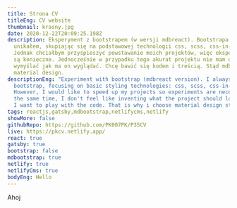 ```yaml
---
title: Strona CV
titleEng: CV website
thumbnail: krasny.jpg
date: 2020-12-22T20:09:25.198Z
description: Eksperyment z bootstrapem (w wersji mdbreact). Bootstrapa zawsze
  unikałem, skupiając się na podstawowej technologii css, scss, css-in-js, bem.
  Jednak chciałbym przyśpieszyć powstawanie moich projektów, więc eksperymenty
  są konieczne. Jednocześnie w przypadku tego akurat projektu nie mam ochoty
  wymyślać jak ma on wyglądać. Chcę bawić się kodem i treścią. Stąd mdb i
  material design.
descriptionEng: "Experiment with bootstrap (mdbreact version). I always avoided
  bootstrap, focusing on basic styling technologies: css, scss, css-in-js, bem.
  However, I would like to speed up my projects so experiments are necessary. At
  the same time, I don't feel like inventing what the project should look like.
  I want to play with the code. That is why i choose material design style."
tags: reactjs,gatsby,mdbootstrap,netlifycms,netlify
showMore: false
githubRepo: https://github.com/PK007PK/P35CV
live: https://pkcv.netlify.app/
react: true
gatsby: true
bootstrap: false
mdbootstrap: true
netlify: true
netlifyCms: true
bodyEng: Hello
---
```


Ahoj
